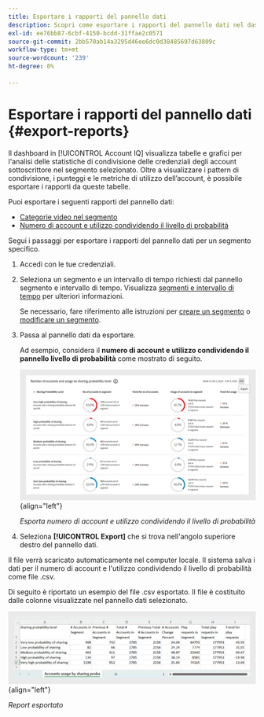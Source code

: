 ```yaml
---
title: Esportare i rapporti del pannello dati
description: Scopri come esportare i rapporti del pannello dati nel dashboard.
exl-id: ee76bb87-6cbf-4150-bcdd-31ffae2c0571
source-git-commit: 2bb570ab14a3295d46ee6dc0d38485697d63809c
workflow-type: tm+mt
source-wordcount: '239'
ht-degree: 0%

---
```


# Esportare i rapporti del pannello dati {#export-reports}

Il dashboard in [!UICONTROL Account IQ] visualizza tabelle e grafici per l&#39;analisi delle statistiche di condivisione delle credenziali degli account sottoscrittore nel segmento selezionato. Oltre a visualizzare i pattern di condivisione, i punteggi e le metriche di utilizzo dell’account, è possibile esportare i rapporti da queste tabelle.

Puoi esportare i seguenti rapporti del pannello dati:

* [Categorie video nel segmento](data-panels.md#video-categories-segment)
* [Numero di account e utilizzo condividendo il livello di probabilità](data-panels.md#number-of-accounts-usage-sharing-probability)

Segui i passaggi per esportare i rapporti del pannello dati per un segmento specifico.

1. Accedi con le tue credenziali.
1. Seleziona un segmento e un intervallo di tempo richiesti dal pannello segmento e intervallo di tempo. Visualizza [segmenti e intervallo di tempo](segments-timeinterval.md#segment-selection) per ulteriori informazioni.

   Se necessario, fare riferimento alle istruzioni per [creare un segmento](work-with-segments.md#create-new-segment) o [modificare un segmento](work-with-segments.md#edit-segment).

1. Passa al pannello dati da esportare.

   Ad esempio, considera il **numero di account e utilizzo condividendo il pannello livello di probabilità** come mostrato di seguito.

   ![Esporta numero di account e utilizzo condividendo il livello di probabilità](assets/export-report.png){align="left"}

   *Esporta numero di account e utilizzo condividendo il livello di probabilità*

1. Seleziona **[!UICONTROL Export]** che si trova nell&#39;angolo superiore destro del pannello dati.

Il file verrà scaricato automaticamente nel computer locale. Il sistema salva i dati per il numero di account e l&#39;utilizzo condividendo il livello di probabilità come file .csv.

Di seguito è riportato un esempio del file .csv esportato. Il file è costituito dalle colonne visualizzate nel pannello dati selezionato.

![Report esportato](assets/exported-report.png){align="left"}

*Report esportato*
